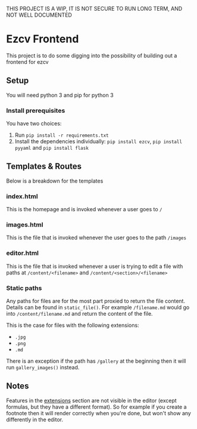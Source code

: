 THIS PROJECT IS A WIP, IT IS NOT SECURE TO RUN LONG TERM, AND NOT WELL DOCUMENTED

# Ezcv Frontend

This project is to do some digging into the possibility of building out a frontend for ezcv



## Setup

You will need python 3 and pip for python 3

### Install prerequisites

You have two choices:

1. Run `pip install -r requirements.txt`
2. Install the dependencies individually:
   `pip install ezcv`, `pip install pyyaml` and `pip install flask`



## Templates & Routes

Below is a breakdown for the templates

### index.html

This is the homepage and is invoked whenever a user goes to `/`

### images.html

This is the file that is invoked whenever the user goes to the path `/images`

### editor.html

This is the file that is invoked whenever a user is trying to edit a file with paths at `/content/<filename>` and `/content/<section>/<filename>`

### Static paths

Any paths for files are for the most part proxied to return the file content. Details can be found in `static_file()`. For example `/filename.md` would go into `/content/filename.md` and return the content of the file. 

This is the case for files with the following extensions:

- `.jpg`
- `.png`
- `.md`

There is an exception if the path has `/gallery` at the beginning then it will run `gallery_images()` instead.



## Notes

Features in the [extensions](https://ezcv.readthedocs.io/en/latest/usage/#included-extensions) section are not visible in the editor (except formulas, but they have a different format). So for example if you create a footnote then it will render correctly when you're done, but won't show any differently in the editor.

